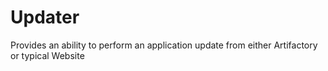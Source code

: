 # Updater

 Provides an ability to perform an application update from either Artifactory or typical Website 